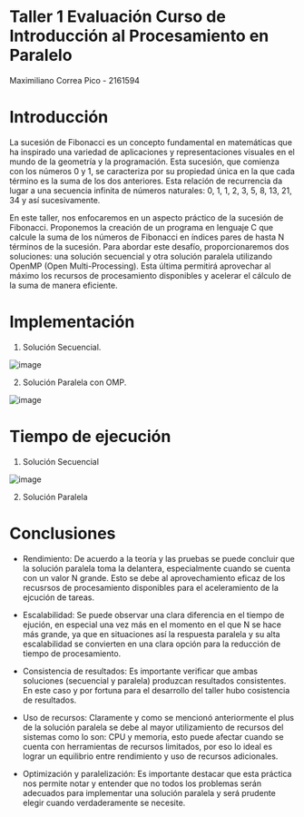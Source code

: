 # Taller 1 Evaluación Curso de Introducción al Procesamiento en Paralelo 

Maximiliano Correa Pico - 2161594

# Introducción 

La sucesión de Fibonacci es un concepto fundamental en matemáticas que ha inspirado una variedad de aplicaciones y representaciones visuales en el mundo de la geometría y la programación. Esta sucesión, que comienza con los números 0 y 1, se caracteriza por su propiedad única en la que cada término es la suma de los dos anteriores. Esta relación de recurrencia da lugar a una secuencia infinita de números naturales: 0, 1, 1, 2, 3, 5, 8, 13, 21, 34 y así sucesivamente.

En este taller, nos enfocaremos en un aspecto práctico de la sucesión de Fibonacci. Proponemos la creación de un programa en lenguaje C que calcule la suma de los números de Fibonacci en índices pares de hasta N términos de la sucesión. Para abordar este desafío, proporcionaremos dos soluciones: una solución secuencial y otra solución paralela utilizando OpenMP (Open Multi-Processing). Esta última permitirá aprovechar al máximo los recursos de procesamiento disponibles y acelerar el cálculo de la suma de manera eficiente.

# Implementación

1) Solución Secuencial.

![image](https://github.com/Maxito06/IntroPP2161594/assets/117324114/51d4f020-3102-413a-a535-45b4ed874482)

2) Solución Paralela con OMP.

![image](https://github.com/Maxito06/IntroPP2161594/assets/117324114/0ddec32a-3898-47c9-8c9a-ae96bf283d7b)

# Tiempo de ejecución 

1) Solución Secuencial
   
![image](https://github.com/Maxito06/IntroPP2161594/assets/117324114/394f8a6d-580c-45aa-b0fe-d0912cad3e66)

2) Solución Paralela


# Conclusiones

* Rendimiento: De acuerdo a la teoría y las pruebas se puede concluir que la solución paralela toma la delantera, especialmente cuando se cuenta con un valor N grande. Esto se debe al aprovechamiento eficaz de los recusrsos de procesamiento disponibles para el aceleramiento de la ejcución de tareas.

* Escalabilidad: Se puede observar una clara diferencia en el tiempo de ejución, en especial una vez más en el momento en el que N se hace más grande, ya que en situaciones así la respuesta paralela y su alta escalabilidad se convierten en una clara opción para la reducción de tiempo de procesamiento.

* Consistencia de resultados: Es importante verificar que ambas soluciones (secuencial y paralela) produzcan resultados consistentes. En este caso y por fortuna para el desarrollo del taller hubo cosistencia de resultados.

* Uso de recursos: Claramente y como se mencionó anteriormente el plus de la solución paralela se debe al mayor utilizamiento de recursos del sistemas como lo son: CPU y memoria, esto puede afectar cuando se cuenta con herramientas de recursos limitados, por eso lo ideal es lograr un equilibrio entre rendimiento y uso de recursos adicionales.

* Optimización y paralelización: Es importante destacar que esta práctica nos permite notar y entender que no todos los problemas serán adecuados para implementar una solución paralela y será prudente elegir cuando verdaderamente se necesite.


